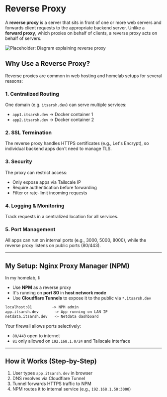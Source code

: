 # Reverse Proxy

A **reverse proxy** is a server that sits in front of one or more web servers and forwards client requests to the appropriate backend server. Unlike a **forward proxy**, which proxies on behalf of clients, a reverse proxy acts on behalf of servers.

![Placeholder: Diagram explaining reverse proxy](../images/reverse-proxy-diagram.png)

## Why Use a Reverse Proxy?

Reverse proxies are common in web hosting and homelab setups for several reasons:

### 1. Centralized Routing

One domain (e.g. `itsarsh.dev`) can serve multiple services:

* `app1.itsarsh.dev` → Docker container 1
* `app2.itsarsh.dev` → Docker container 2

### 2. SSL Termination

The reverse proxy handles HTTPS certificates (e.g., Let's Encrypt), so individual backend apps don't need to manage TLS.

### 3. Security

The proxy can restrict access:

* Only expose apps via Tailscale IP
* Require authentication before forwarding
* Filter or rate-limit incoming requests

### 4. Logging & Monitoring

Track requests in a centralized location for all services.

### 5. Port Management

All apps can run on internal ports (e.g., 3000, 5000, 8000), while the reverse proxy listens on public ports (80/443).

---

## My Setup: Nginx Proxy Manager (NPM)

In my homelab, I:

* Use **NPM** as a reverse proxy
* It's running on **port 80** in **host network mode**
* Use **Cloudflare Tunnels** to expose it to the public via `*.itsarsh.dev`

```txt
localhost:81         -> NPM admin
app.itsarsh.dev       -> App running on LAN IP
netdata.itsarsh.dev   -> Netdata dashboard
```

Your firewall allows ports selectively:

* `80/443` open to internet
* `81` only allowed on `192.168.1.0/24` and Tailscale interface

---

## How it Works (Step-by-Step)

1. User types `app.itsarsh.dev` in browser
2. DNS resolves via Cloudflare Tunnel
3. Tunnel forwards HTTPS traffic to NPM
4. NPM routes it to internal service (e.g., `192.168.1.50:3000`)


